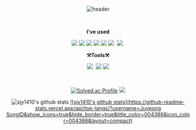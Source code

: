 <div align="center">

![header](https://capsule-render.vercel.app/api?type=waving&color=auto&height=300&section=header&text=welcome&fontSize=90&animation=fadeIn&fontAlignY=38&desc=Juyeong's%20GitHub%20Profile&descAlignY=51&descAlign=62)

<br>

<p><strong>I've used</strong></p>
<p>
  <img src="https://img.shields.io/badge/HTML-E34F26?style=flat-square&logo=HTML5&logoColor=white"/>
  <img src="https://img.shields.io/badge/CSS-1572B6?style=flat-square&logo=CSS3&logoColor=white"/>
  <img src="https://img.shields.io/badge/Javascript-F7DF1E?style=flat-square&logo=JavaScript&logoColor=black"/>
  <img src="https://img.shields.io/badge/C++-00599C?style=flat-square&logo=C%2B%2B&logoColor=white"/>
  <img src="https://img.shields.io/badge/C-A8B9CC?style=flat-square&logo=C&logoColor=white"/>
  <img src="https://img.shields.io/badge/Python-white?style=flat&logo=Python&logoColor=#3776AB"/></a>&nbsp
  <img src="https://img.shields.io/badge/MySQL-4479A1?style=flat&logo=MySQL&logoColor=white"/></a>&nbsp
</p>

<p><strong>⚒️Tools⚒️</strong></p>
<p>
  <img src="https://img.shields.io/badge/GitHub-gray?style=flat&logo=GitHub&logoColor=black"/></a>&nbsp
  <img src="https://img.shields.io/badge/Git-blue?style=flat&logo=Git&logoColor=F05032"/></a>
  <img src="https://img.shields.io/badge/Visual%20Studio%20Code-007ACC?style=flat-square&logo=Visual%20Studio%20Code&logoColor=white"/>
</p>

<br>

[![Solved.ac Profile](http://mazassumnida.wtf/api/v2/generate_badge?boj=sjy010208)](https://solved.ac/sjy010208/)
<img src="http://mazandi.herokuapp.com/api?handle=sjy010208&theme=warm"/>

![sjy1410's github stats](https://github-readme-stats.vercel.app/api?username=sjy1410&show_icons=true)
[![sjy1410's github stats](https://github-readme-stats.vercel.app/api/top-langs/?username=Juyeong SongID&show_icons=true&hide_border=true&title_color=004386&icon_color=004386&layout=compact)](https://github.com/sjy1410)

</div>
